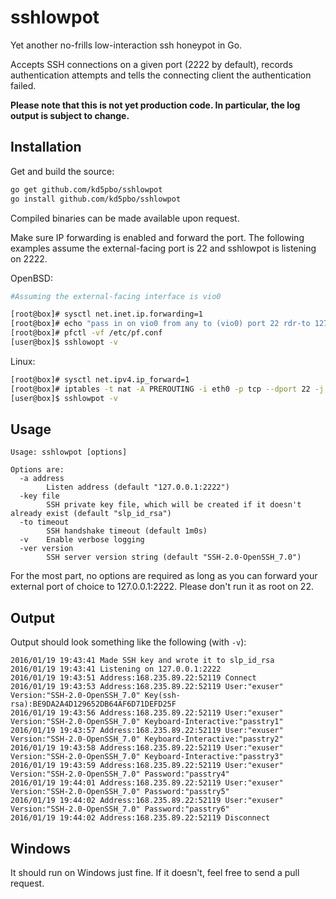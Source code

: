 # sshlowpot
Yet another no-frills low-interaction ssh honeypot in Go.

Accepts SSH connections on a given port (2222 by default), records
authentication attempts and tells the connecting client the authentication
failed.

**Please note that this is not yet production code.  In particular, the log
output is subject to change.**

## Installation
Get and build the source:
```bash
go get github.com/kd5pbo/sshlowpot
go install github.com/kd5pbo/sshlowpot
```
Compiled binaries can be made available upon request.

Make sure IP forwarding is enabled and forward the port.  The following
examples assume the external-facing port is 22 and sshlowpot is listening on
2222.

OpenBSD:
```bash
#Assuming the external-facing interface is vio0

[root@box]# sysctl net.inet.ip.forwarding=1
[root@box]# echo "pass in on vio0 from any to (vio0) port 22 rdr-to 127.0.0.1 port 2222" >> /etc/pf.conf
[root@box]# pfctl -vf /etc/pf.conf
[user@box]$ sshlowopt -v
```

Linux:
```bash
[root@box]# sysctl net.ipv4.ip_forward=1
[root@box]# iptables -t nat -A PREROUTING -i eth0 -p tcp --dport 22 -j REDIRECT --to-port 2222
[user@box]$ sshlowpot -v
```
 
## Usage
```
Usage: sshlowpot [options]

Options are:
  -a address
    	Listen address (default "127.0.0.1:2222")
  -key file
    	SSH private key file, which will be created if it doesn't already exist (default "slp_id_rsa")
  -to timeout
    	SSH handshake timeout (default 1m0s)
  -v	Enable verbose logging
  -ver version
    	SSH server version string (default "SSH-2.0-OpenSSH_7.0")
```

For the most part, no options are required as long as you can forward your
external port of choice to 127.0.0.1:2222.  Please don't run it as root on 22.

## Output
Output should look something like the following (with `-v`):
```
2016/01/19 19:43:41 Made SSH key and wrote it to slp_id_rsa
2016/01/19 19:43:41 Listening on 127.0.0.1:2222
2016/01/19 19:43:51 Address:168.235.89.22:52119 Connect
2016/01/19 19:43:53 Address:168.235.89.22:52119 User:"exuser" Version:"SSH-2.0-OpenSSH_7.0" Key(ssh-rsa):BE9DA2A4D129652DB64AF6D71DEFD25F
2016/01/19 19:43:56 Address:168.235.89.22:52119 User:"exuser" Version:"SSH-2.0-OpenSSH_7.0" Keyboard-Interactive:"passtry1"
2016/01/19 19:43:57 Address:168.235.89.22:52119 User:"exuser" Version:"SSH-2.0-OpenSSH_7.0" Keyboard-Interactive:"passtry2"
2016/01/19 19:43:58 Address:168.235.89.22:52119 User:"exuser" Version:"SSH-2.0-OpenSSH_7.0" Keyboard-Interactive:"passtry3"
2016/01/19 19:43:59 Address:168.235.89.22:52119 User:"exuser" Version:"SSH-2.0-OpenSSH_7.0" Password:"passtry4"
2016/01/19 19:44:01 Address:168.235.89.22:52119 User:"exuser" Version:"SSH-2.0-OpenSSH_7.0" Password:"passtry5"
2016/01/19 19:44:02 Address:168.235.89.22:52119 User:"exuser" Version:"SSH-2.0-OpenSSH_7.0" Password:"passtry6"
2016/01/19 19:44:02 Address:168.235.89.22:52119 Disconnect
```

## Windows
It should run on Windows just fine.  If it doesn't, feel free to send a pull
request.
